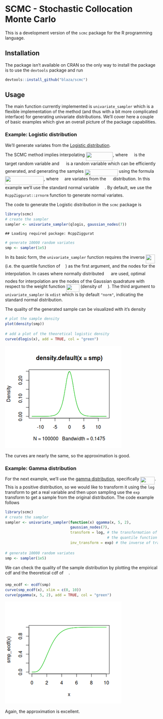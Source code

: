 SCMC - Stochastic Collocation Monte Carlo
================

This is a development version of the `scmc` package for the R
programming language.

## Installation

The package isn’t available on CRAN so the only way to install the
package is to use the `devtools` package and run

``` r
devtools::install_github("blaza/scmc")
```

## Usage

The main function currently implemented is `univariate_sampler` which is
a flexible implementation of the method (and thus with a bit more
complicated interface) for generating univariate distributions. We’ll
cover here a couple of basic examples which give an overall picture of
the package capabilities.

### Example: Logistic distribution

We’ll generate variates from the [Logistic
distribution](https://en.wikipedia.org/wiki/Logistic_distribution).

The SCMC method implies interpolating <img src="/tex/e2e4d72726b98b6c000ee11c5a2083be.svg?invert_in_darkmode&sanitize=true" align=middle width=88.53565544999998pt height=28.894955100000008pt/>, where <img src="/tex/91aac9730317276af725abd8cef04ca9.svg?invert_in_darkmode&sanitize=true" align=middle width=13.19638649999999pt height=22.465723500000017pt/>
is the target random variable and <img src="/tex/cbfb1b2a33b28eab8a3e59464768e810.svg?invert_in_darkmode&sanitize=true" align=middle width=14.908688849999992pt height=22.465723500000017pt/> is a random variable which can
be efficiently generated, and generating the samples
<img src="/tex/51688ec4a2690fd0ad97e4e22eca84aa.svg?invert_in_darkmode&sanitize=true" align=middle width=108.51391319999999pt height=21.68300969999999pt/> using the formula <img src="/tex/bd85552af787a7f853c8d41fa91ca8ae.svg?invert_in_darkmode&sanitize=true" align=middle width=127.25513459999999pt height=28.894955100000008pt/>,
where <img src="/tex/5add1d368d6bcc924b8b5b96abe9b68e.svg?invert_in_darkmode&sanitize=true" align=middle width=11.84271164999999pt height=22.831056599999986pt/> are variates from the <img src="/tex/cbfb1b2a33b28eab8a3e59464768e810.svg?invert_in_darkmode&sanitize=true" align=middle width=14.908688849999992pt height=22.465723500000017pt/> distribution. In this
example we’ll use the standard normal variable <img src="/tex/cbfb1b2a33b28eab8a3e59464768e810.svg?invert_in_darkmode&sanitize=true" align=middle width=14.908688849999992pt height=22.465723500000017pt/>. By default, we use
the `RcppZiggurat::zrnorm` function to generate normal variates.

The code to generate the Logistic distribution in the `scmc` package is

``` r
library(scmc)
# create the sampler
sampler <- univariate_sampler(qlogis, gaussian_nodes(7))
```

    ## Loading required package: RcppZiggurat

``` r
# generate 10000 random variates
smp <- sampler(1e5)
```

In its basic form, the `univariate_sampler` function requires the
inverse <img src="/tex/68f61902b2e709d867f41bf7747c4e7c.svg?invert_in_darkmode&sanitize=true" align=middle width=29.680490399999993pt height=28.894955100000008pt/> (i.e. the quantile function of <img src="/tex/91aac9730317276af725abd8cef04ca9.svg?invert_in_darkmode&sanitize=true" align=middle width=13.19638649999999pt height=22.465723500000017pt/>) as the first
argument, and the nodes for the interpolation. In cases where normally
distributed <img src="/tex/cbfb1b2a33b28eab8a3e59464768e810.svg?invert_in_darkmode&sanitize=true" align=middle width=14.908688849999992pt height=22.465723500000017pt/> are used, optimal nodes for interpolation are the
nodes of the Gaussian quadrature with respect to the weight function
<img src="/tex/c1de371a4982be00c4ba31c772465407.svg?invert_in_darkmode&sanitize=true" align=middle width=42.72503069999999pt height=24.65753399999998pt/> (density of <img src="/tex/cbfb1b2a33b28eab8a3e59464768e810.svg?invert_in_darkmode&sanitize=true" align=middle width=14.908688849999992pt height=22.465723500000017pt/>). The third argument to
`univariate_sampler` is `xdist` which is by default `"norm"`, indicating
the standard normal distribution.

The quality of the generated sample can be visualized with it’s density

``` r
# plot the sample density
plot(density(smp))

# add a plot of the theoretical logistic density
curve(dlogis(x), add = TRUE, col = "green")
```

![](README.tex_files/figure-gfm/unnamed-chunk-3-1.png)<!-- -->

The curves are nearly the same, so the approximation is good.

### Example: Gamma distribution

For the next example, we’ll use the [gamma
distribution](https://en.wikipedia.org/wiki/Gamma_distribution),
specifically <img src="/tex/dc497f9bd34f58ba60395b2ad6875709.svg?invert_in_darkmode&sanitize=true" align=middle width=46.80373994999999pt height=24.65753399999998pt/>. This is a positive distribution, so we
would like to transform it using the `log` transform to get a real
variable and then upon sampling use the `exp` transform to get a sample
from the original distribution. The code example follows

``` r
library(scmc)
# create the sampler
sampler <- univariate_sampler(function(x) qgamma(x, 5, 2),
                              gaussian_nodes(7),
                              transform = log, # the transformation of
                                               # the quantile function
                              inv_transform = exp) # the inverse of transform

# generate 10000 random variates
smp <- sampler(1e5)
```

We can check the quality of the sample distribution by plotting the
empirical cdf and the theoretical cdf of <img src="/tex/91aac9730317276af725abd8cef04ca9.svg?invert_in_darkmode&sanitize=true" align=middle width=13.19638649999999pt height=22.465723500000017pt/>.

``` r
smp_ecdf <- ecdf(smp)
curve(smp_ecdf(x), xlim = c(0, 10))
curve(pgamma(x, 5, 2), add = TRUE, col = "green")
```

![](README.tex_files/figure-gfm/unnamed-chunk-5-1.png)<!-- -->

Again, the approximation is excellent.
